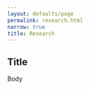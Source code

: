 ```yaml
---
layout: defaults/page
permalink: research.html
narrow: true
title: Research
---
```


## Title

Body
